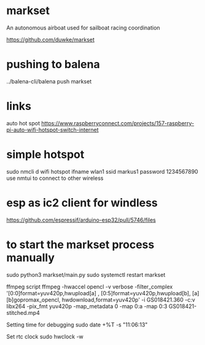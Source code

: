 # markset
An autonomous airboat used for sailboat racing coordination

https://github.com/duwke/markset

# pushing to balena
../balena-cli/balena push markset

# links
auto hot spot https://www.raspberryconnect.com/projects/157-raspberry-pi-auto-wifi-hotspot-switch-internet

# simple hotspot
sudo nmcli d wifi hotspot ifname wlan1 ssid markus1 password 1234567890
use nmtui to connect to other wireless

# esp as ic2 client for windless
https://github.com/espressif/arduino-esp32/pull/5746/files

# to start the markset process manually
sudo python3 markset/main.py
sudo systemctl restart markset

ffmpeg script
ffmpeg -hwaccel opencl -v verbose -filter_complex '[0:0]format=yuv420p,hwupload[a] , [0:5]format=yuv420p,hwupload[b], [a][b]gopromax_opencl, hwdownload,format=yuv420p' -i GS018421.360 -c:v libx264 -pix_fmt yuv420p -map_metadata 0 -map 0:a -map 0:3 GS018421-stitched.mp4

Setting time for debugging
sudo date +%T -s "11:06:13"

Set rtc clock
sudo hwclock -w